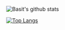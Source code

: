![Basit's github stats](https://github-readme-stats.vercel.app/api?username=izbasit&count_private=true)


[![Top Langs](https://github-readme-stats.vercel.app/api/top-langs/?username=izbasit&layout=compact)](https://github.com/anuraghazra/github-readme-stats)


